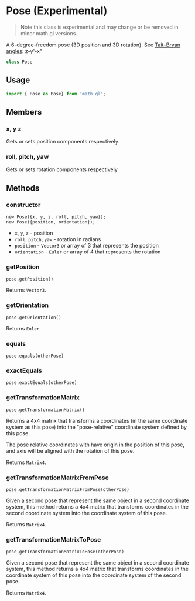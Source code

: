 # Pose (Experimental)

> Note this class is experimental and may change or be removed in minor math.gl versions.

A 6-degree-freedom pose (3D position and 3D rotation).
See [Tait–Bryan angles](https://en.wikipedia.org/wiki/Euler_angles): z-y'-x"

```js
class Pose
```

## Usage

```js
import {_Pose as Pose} from 'math.gl';
```

##  Members

### x, y z

Gets or sets position components respectively

### roll, pitch, yaw

Gets or sets rotation components respectively


## Methods

### constructor

```
new Pose({x, y, z, roll, pitch, yaw});
new Pose({position, orientation});
```

 * `x`, `y`, `z` - position
 * `roll`, `pitch`, `yaw` - rotation in radians
 * `position` - `Vector3` or array of 3 that represents the position
 * `orientation` - `Euler` or array of 4 that represents the rotation

### getPosition

`pose.getPosition()`

Returns `Vector3`.

### getOrientation

`pose.getOrientation()`

Returns `Euler`.

### equals

`pose.equals(otherPose)`

### exactEquals

`pose.exactEquals(otherPose)`

### getTransformationMatrix

`pose.getTransformationMatrix()`

Returns a 4x4 matrix that transforms a coordinates (in the same
coordinate system as this pose) into the "pose-relative" coordinate
system defined by this pose.

The pose relative coordinates with have origin in the position of this
pose, and axis will be aligned with the rotation of this pose.

Returns `Matrix4`.

### getTransformationMatrixFromPose

`pose.getTransformationMatrixFromPose(otherPose)`

Given a second pose that represent the same object in a second coordinate
system, this method returns a 4x4 matrix that transforms coordinates in the
second coordinate system into the coordinate system of this pose.

Returns `Matrix4`.

### getTransformationMatrixToPose

`pose.getTransformationMatrixToPose(otherPose)`

Given a second pose that represent the same object in a second coordinate
system, this method returns a 4x4 matrix that transforms coordinates in the
coordinate system of this pose into the coordinate system of the second pose.

Returns `Matrix4`.
